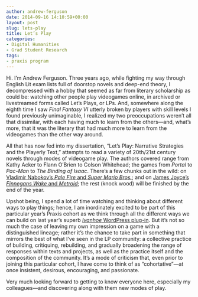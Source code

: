 ```yaml
---
author: andrew-ferguson
date: 2014-09-16 14:10:59+00:00
layout: post
slug: lets-play
title: Let’s Play
categories:
- Digital Humanities
- Grad Student Research
tags:
- praxis program
---
```


Hi. I’m Andrew Ferguson. Three years ago, while fighting my way through English Lit exam lists full of doorstop novels and deep-end theory, I decompressed with a hobby that seemed as far from literary scholarship as could be: watching other people play videogames online, in archived or livestreamed forms called Let’s Plays, or LPs. And, somewhere along the eighth time I saw _Final Fantasy VI_ utterly broken by players with skill levels I found previously unimaginable, I realized my two preoccupations weren’t all that dissimilar, with each having much to learn from the others&mdash;and, what’s more, that it was the literary that had much more to learn from the videogames than the other way around.

All that has now fed into my dissertation, “Let’s Play: Narrative Strategies and the Playerly Text,” attempts to read a variety of 20th/21st century novels through modes of videogame play. The authors covered range from Kathy Acker to Flann O’Brien to Colson Whitehead; the games from _Portal_ to _Pac-Man_ to _The Binding of Isaac_. There’s a few chunks out in the wild: on [Vladimir Nabokov’s _Pale Fire_ and _Super Mario Bros._](http://scholarworks.iu.edu/journals/index.php/textual/article/view/5052); and on [James Joyce’s _Finnegans Wake_ and _Metroid_](http://hjs.ff.cuni.cz/main/essays.php?essay=ferguson); the rest (knock wood) will be finished by the end of the year.

Upshot being, I spend a lot of time watching and thinking about different ways to play things; hence, I am inordinately excited to be part of this particular year’s Praxis cohort as we think through all the different ways we can build on last year’s superb [_Ivanhoe_ WordPress plug-in](http://ivanhoe.scholarslab.org/). But it’s not so much the case of leaving my own impression on a game with a distinguished lineage; rather it’s the chance to take part in something that mirrors the best of what I’ve seen in the LP community: a collective practice of building, critiquing, rebuilding, and gradually broadening the range of responses within texts and projects, as well as the practice itself and the composition of the community. It’s a mode of criticism that, even prior to joining this particular cohort, I have come to think of as “cohortative”&mdash;at once insistent, desirous, encouraging, and passionate.

Very much looking forward to getting to know everyone here, especially my colleagues&mdash;and discovering along with them new modes of play.
